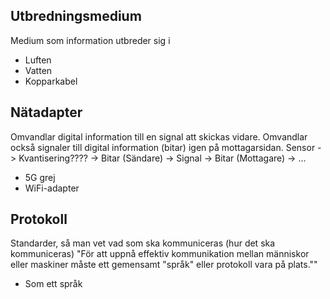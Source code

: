 ## Utbredningsmedium
Medium som information utbreder sig i
- Luften
- Vatten
- Kopparkabel

## Nätadapter
Omvandlar digital information till en signal att skickas vidare.
Omvandlar också signaler till digital information (bitar) igen på mottagarsidan.
Sensor -> Kvantisering???? -> Bitar (Sändare) -> Signal -> Bitar (Mottagare) -> ...
- 5G grej
- WiFi-adapter

## Protokoll
Standarder, så man vet vad som ska kommuniceras (hur det ska kommuniceras)
"För att uppnå effektiv kommunikation mellan människor eller maskiner måste ett gemensamt "språk" eller protokoll vara på plats.""
- Som ett språk

